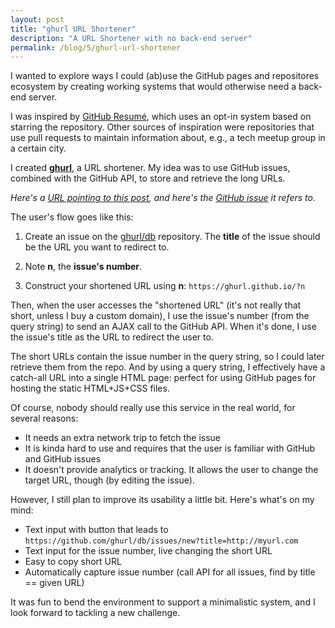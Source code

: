 ```yaml
---
layout: post
title: "ghurl URL Shortener"
description: "A URL Shortener with no back-end server"
permalink: /blog/5/ghurl-url-shortener
---
```


I wanted to explore ways I could (ab)use the GitHub pages and
repositores ecosystem by creating working systems that would otherwise
need a back-end server.

I was inspired by [GitHub Resumé](https://github.com/resume/resume.github.com),
which uses an opt-in system based on starring the repository. Other sources of
inspiration were repositories that use pull requests to maintain information about,
e.g., a tech meetup group in a certain city.

I created **[ghurl](http://ghurl.github.io/)**, a URL shortener. My idea was
to use GitHub issues, combined with the GitHub API, to store and retrieve the long URLs.

*Here's a [URL pointing to this post](http://ghurl.github.io/?6), and here's
the [GitHub issue](https://github.com/ghurl/db/issues/6) it refers to.*

The user's flow goes like this:

1. Create an issue on the [ghurl/db](https://github.com/ghurl/db/issues) repository.
   The **title** of the issue should be the URL you want to redirect to.

2. Note **n**, the **issue's number**.

3. Construct your shortened URL using **n**:
   `https://ghurl.github.io/?n`

Then, when the user accesses the "shortened URL" (it's not really that short,
unless I buy a custom domain), I use the issue's number (from the query string)
to send an AJAX call to the GitHub API. When it's done, I use the issue's title as the
URL to redirect the user to.

The short URLs contain the issue number in the query string, so
I could later retrieve them from the repo. And by using a query string,
I effectively have a catch-all URL into a single HTML page: perfect
for using GitHub pages for hosting the static HTML+JS+CSS files.

Of course, nobody should really use this service in the real world, for several reasons:

* It needs an extra network trip to fetch the issue
* It is kinda hard to use and requires that the user is familiar with GitHub and GitHub issues
* It doesn't provide analytics or tracking. It allows the user to change the target URL, though (by editing
the issue).

However, I still plan to improve its usability a little bit. Here's what's on my mind:

* Text input with button that leads to `https://github.com/ghurl/db/issues/new?title=http://myurl.com`
* Text input for the issue number, live changing the short URL
* Easy to copy short URL
* Automatically capture issue number (call API for all issues, find by title == given URL)

It was fun to bend the environment to support a minimalistic system, and I look forward
to tackling a new challenge.
